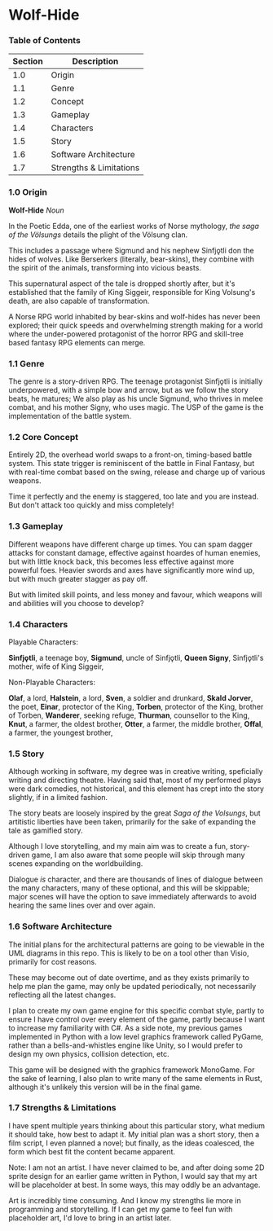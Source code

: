 # Wolf-Hide

### Table of Contents

| Section | Description |
|---------|-------------|
| 1.0 | Origin          |
| 1.1 | Genre           |
| 1.2 | Concept         |
| 1.3 | Gameplay        |
| 1.4 | Characters      |
| 1.5 | Story           |
| 1.6 | Software Architecture |
| 1.7 | Strengths & Limitations |


### 1.0 Origin

**Wolf-Hide**
*Noun*

In the Poetic Edda, one of the earliest works of Norse mythology, *the saga of the Völsungs* details the plight of the Völsung clan. 

This includes a passage where Sigmund and his nephew Sinfjǫtli don the hides of wolves. Like Berserkers (literally, bear-skins), they combine with the spirit of the animals, transforming into vicious beasts.

This supernatural aspect of the tale is dropped shortly after, but it's established that the family of King Siggeir, responsible for King Volsung's death, are also capable of transformation.

A Norse RPG world inhabited by bear-skins and wolf-hides has never been explored; their quick speeds and overwhelming strength making for a world where the under-powered protagonist of the horror RPG and skill-tree based fantasy RPG elements can merge.

### 1.1 Genre

The genre is a story-driven RPG. The teenage protagonist Sinfjǫtli is initially underpowered, with a simple bow and arrow, but as we follow the story beats, he matures; We also play as his uncle Sigmund, who thrives in melee combat, and his mother Signy, who uses magic. The USP of the game is the implementation of the battle system. 

### 1.2 Core Concept

Entirely 2D, the overhead world swaps to a front-on, timing-based battle system. This state trigger is reminiscent of the battle in Final Fantasy, but with real-time combat based on the swing, release and charge up of various weapons. 

Time it perfectly and the enemy is staggered, too late and you are instead. But don't attack too quickly and miss completely!

### 1.3 Gameplay

Different weapons have different charge up times. You can spam dagger attacks for constant damage, effective against hoardes of human enemies, but with little knock back, this becomes less effective against more powerful foes. Heavier swords and axes have significantly more wind up, but with much greater stagger as pay off.

But with limited skill points, and less money and favour, which weapons will and abilities will you choose to develop?

### 1.4 Characters

Playable Characters:

**Sinfjǫtli**, a teenage boy,
**Sigmund**, uncle of Sinfjǫtli,
**Queen Signy**, Sinfjǫtli's mother, wife of King Siggeir,

Non-Playable Characters:

**Olaf**, a lord,
**Halstein**, a lord,
**Sven**, a soldier and drunkard,
**Skald Jorver**, the poet,
**Einar**, protector of the King, 
**Torben**, protector of the King, brother of Torben,
**Wanderer**, seeking refuge,
**Thurman**, counsellor to the King,
**Knut**, a farmer, the oldest brother,
**Otter**, a farmer, the middle brother,
**Offal**, a farmer, the youngest brother,

### 1.5 Story

Although working in software, my degree was in creative writing, speficially writing and directing theatre. Having said that, most of my performed plays were dark comedies, not historical, and this element has crept into the story slightly, if in a limited fashion.

The story beats are loosely inspired by the great *Saga of the Volsungs*, but artitistic liberties have been taken, primarily for the sake of expanding the tale as gamified story.

Although I love storytelling, and my main aim was to create a fun, story-driven game, I am also aware that some people will skip through many scenes expanding on the worldbuilding. 

Dialogue *is* character, and there are thousands of lines of dialogue between the many characters, many of these optional, and this will be skippable; major scenes will have the option to save immediately afterwards to avoid hearing the same lines over and over again.

### 1.6 Software Architecture

The initial plans for the architectural patterns are going to be viewable in the UML diagrams in this repo. This is likely to be on a tool other than Visio, primarily for cost reasons.

These may become out of date overtime, and as they exists primarily to help me plan the game, may only be updated periodically, not necessarily reflecting all the latest changes.

I plan to create my own game engine for this specific combat style, partly to ensure I have control over every element of the game, partly because I want to increase my familiarity with C#. As a side note, my previous games implemented in Python with a low level graphics framework called PyGame, rather than a bells-and-whistles engine like Unity, so I would prefer to design my own physics, collision detection, etc.

This game will be designed with the graphics framework MonoGame. For the sake of learning, I also plan to write many of the same elements in Rust, although it's unlikely this version will be in the final game.

### 1.7 Strengths & Limitations

I have spent multiple years thinking about this particular story, what medium it should take, how best to adapt it. My initial plan was a short story, then a film script, I even planned a novel; but finally, as the ideas coalesced, the form which best fit the content became apparent.

Note: I am not an artist. I have never claimed to be, and after doing some 2D sprite design for an earlier game written in Python, I would say that my art will be placeholder at best. In some ways, this may oddly be an advantage. 

Art is incredibly time consuming. And I know my strengths lie more in programming and storytelling. If I can get my game to feel fun with placeholder art, I'd love to bring in an artist later.
